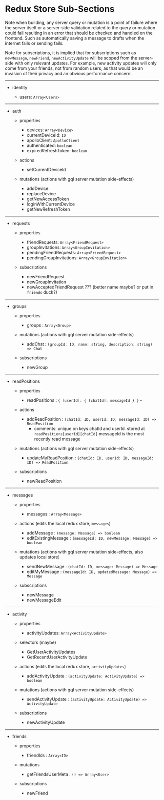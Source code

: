 # Redux Store Sub-Sections

Note when building, any server query or mutation is a point of failure where the server itself or a server-side validation related to the query or mutation could fail resulting in an error that should be checked and handled on the frontend. Such as automatically saving a message to drafts when the internet fails or sending fails.

Note for subscriptions, it is implied that for subscriptions such as `newMessage`, `newFriend`, `newActivityUpdate` will be scoped from the server-side with only relevant updates. For example, new activity updates will only come from your friends, not from random users, as that would be an invasion of their privacy and an obvious performance concern.

---

* identity

  * users: `Array<Users>`

---

* auth

  * properties

    * devices: `Array<Device>`
    * currentDeviceId: `ID`
    * apolloClient: `ApolloClient`
    * authenticated: `boolean`
    * expiredRefreshToken: `boolean`

  * actions

    * setCurrentDeviceId

  * mutations (actions with gql server mutation side-effects)

    * addDevice
    * replaceDevice
    * getNewAccessToken
    * loginWithCurrentDevice
    * getNewRefreshToken

---

* requests

  * properties

    * friendRequests: `Array<FriendRequest>`
    * groupInvitations: `Array<GroupInvitation>`
    * pendingFriendRequests: `Array<FriendRequest>`
    * pendingGroupInvitations: `Array<GroupInvitation>`

  * subscriptions

    * newFriendRequest
    * newGroupInvitation
    * newAcceptedFriendRequest ??? (better name maybe? or put in `friends` duck?)

---

* groups

  * properties

    * groups : `Array<Group>`

  * mutations (actions with gql server mutation side-effects)

    * addChat : `(groupId: ID, name: string, description: string) => Chat`

  * subscriptions

    * newGroup

---

* readPositions

  * properties

    * readPositions : `{ [userId]: { [chatId]: messageId } }` -

  * actions

    * addReadPosition : `(chatId: ID, userId: ID, messageId: ID) => ReadPosition`
      * comments: unique on keys chatId and userId. stored at `readPositions[userId][chatId]` messageId is the most recently read message

  * mutations (actions with gql server mutation side-effects)

    * updateMyReadPosition : `(chatId: ID, userId: ID, messageId: ID) => ReadPosition`

  * subscriptions

    * newReadPosition

---

* messages

  * properties

    * messages : `Array<Message>`

  * actions (edits the local redux store, `messages`)

    * addMessage : `(message: Message) => boolean`
    * editExistingMessage : `(messageId: ID, newMessage: Message) => boolean`

  * mutations (actions with gql server mutation side-effects, also updates local store)

    * sendNewMessage : `(chatId: ID, message: Message) => Message`
    * editMyMessage : `(messageId: ID, updatedMessage: Message) => Message`

  * subscriptions

    * newMessage
    * newMessageEdit

---

* activity

  * properties

    * activityUpdates: `Array<ActivityUpdate>`

  * selectors (maybe)

    * GetUserActivityUpdates
    * GetRecentUserActivityUpdate

  * actions (edits the local redux store, `activityUpdates`)

    * addActivityUpdate : `(activityUpdate: ActivityUpdate) => boolean`

  * mutations (actions with gql server mutation side-effects)

    * sendActivityUpdate : `(activityUpdate: ActivityUpdate) => ActivityUpdate`

  * subscriptions

    * newActivityUpdate

---

* friends

  * properties

    * friendIds : `Array<ID>`

  * mutations

    * getFriendsUserMeta : `() => Array<User>`

  * subscriptions

    * newFriend
